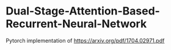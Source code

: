 # Dual-Stage-Attention-Based-Recurrent-Neural-Network
Pytorch implementation of https://arxiv.org/pdf/1704.02971.pdf
